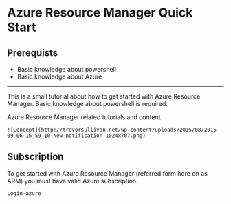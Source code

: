 # Azure Resource Manager Quick Start

## Prerequists

* Basic knowledge about powershell
* Basic knowledge about Azure

---

This is a small tutorial about how to get started with Azure Resource Manager. Basic knowledge about powershell is required. 

Azure Resource Manager related tutorials and content

`![Concept](http://trevorsullivan.net/wp-content/uploads/2015/08/2015-09-06-16_59_10-New-notification-1024x707.png)`

## Subscription

To get started with Azure Resource Manager (referred form here on as ARM) you must hava valid Azure subscription.

` Login-azure `